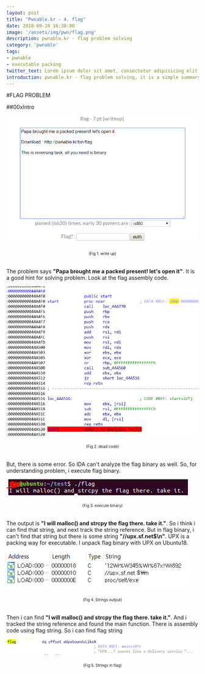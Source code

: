 ```yaml
---
layout: post
title: "Pwnable.kr - 4. flag"
date: 2018-09-10 16:38:00
image: '/assets/img/pwn/flag.png'
description: pwnable.kr - flag problem solving
category: 'pwnable'
tags:
- pwnable
- executable packing
twitter_text: Lorem ipsum dolor sit amet, consectetur adipisicing elit.
introduction: pwnable.kr - flag problem solving, it is a simple summary that i solve the flag problem to study pwnable 
---
```


#FLAG PROBLEM

##00xIntro

![problem](/assets/img/pwn/flag/writeup.PNG "dead code")
<center><font size="0.5em">(Fig 1. write up)</font></center><br>

The problem says __"Papa brought me a packed present! let's open it"__. It is a good hint for solving problem. Look at the flag assembly code.<br>

![problem](/assets/img/pwn/flag/broken.PNG "dead code")
<center><font size="0.5em">(Fig 2. dead code)</font></center><br>

But, there is some error. So IDA can't analyze the flag binary as well. So, for understanding problem, i execute flag binary. 

![problem](/assets/img/pwn/flag/execute.PNG "execute binary")
<center><font size="0.5em">(Fig 3. execute binary)</font></center><br>

The output is __"I will malloc() and strcpy the flag there. take it."__. So i think i can find that string, and next track the string reference. But in flag binary, i can't find that string but there is some string __"//upx.sf.net$\n"__. UPX is a packing way for executable. I unpack flag binary with UPX on Ubuntu18.

![problem](/assets/img/pwn/flag/idastring.PNG "Strings ouput")
<center><font size="0.5em">(Fig 4. Strings output)</font></center><br>

Then i can find __"I will malloc() and strcpy the flag there. take it."__. And i tracked the string reference and found the main function. There is assembly code using flag string. So i can find flag string 

![problem](/assets/img/pwn/flag/flag.PNG "FLAG")
<center><font size="0.5em">(Fig 5. Strings in flag)</font></center><br>